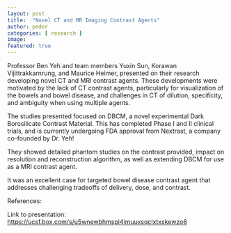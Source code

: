 ```yaml
---
layout: post
title:  "Novel CT and MR Imaging Contrast Agents"
author: peder
categories: [ research ]
image: 
featured: true
---
```


Professor Ben Yeh and team members Yuxin Sun, Korawan Vijittrakkarnrung, and Maurice Heimer, presented on their research developing novel CT and MRI contrast agents.  These developments were motivated by the lack of CT contrast agents, particularly for visualization of the bowels and bowel disease, and challenges in CT of dilution, specificity, and ambiguity when using multiple agents.

The studies presented focused on DBCM, a novel experimental Dark Borosilicate Contrast Material.  This has completed Phase I and II clinical trials, and is currently undergoing FDA approval from Nextrast, a company co-founded by Dr. Yeh!

They showed detailed phantom studies on the contrast provided, impact on resolution and reconstruction algorithm, as well as extending DBCM for use as a MRI contrast agent.

It was an excellent case for targeted bowel disease contrast agent that addresses challenging tradeoffs of delivery, dose, and contrast.  

References:


Link to presentation: https://ucsf.box.com/s/u5wnewbhmspi4imuuxsqclxtxskewzo6
